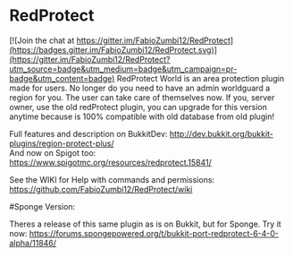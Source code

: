 # RedProtect

[![Join the chat at https://gitter.im/FabioZumbi12/RedProtect](https://badges.gitter.im/FabioZumbi12/RedProtect.svg)](https://gitter.im/FabioZumbi12/RedProtect?utm_source=badge&utm_medium=badge&utm_campaign=pr-badge&utm_content=badge)
RedProtect World is an area protection plugin made for users. No longer do you need to have an admin worldguard a region for you. The user can take care of themselves now.
If you, server owner, use the old redProtect plugin, you can upgrade for this version anytime because is 100% compatible with old database from old plugin!

Full features and description on BukkitDev: http://dev.bukkit.org/bukkit-plugins/region-protect-plus/  
And now on Spigot too: https://www.spigotmc.org/resources/redprotect.15841/

See the WIKI for Help with commands and permissions: https://github.com/FabioZumbi12/RedProtect/wiki

#Sponge Version: 

Theres a release of this same plugin as is on Bukkit, but for Sponge.
Try it now: https://forums.spongepowered.org/t/bukkit-port-redprotect-6-4-0-alpha/11846/
